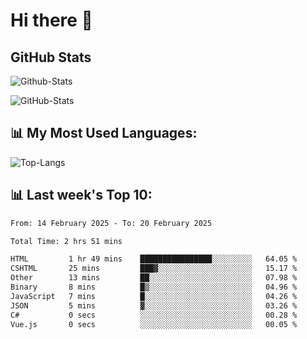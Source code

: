 # Hi there 👋

## GitHub Stats
![Github-Stats](https://github-readme-stats-sigma-five.vercel.app/api?username=ltorson&show_icons=true&theme=radical&count_private=true&show=reviews,discussions_started,discussions_answered,prs_merged,prs_merged_percentage)

![GitHub-Stats](https://github-readme-stats.vercel.app/api/wakatime?username=LeeTorson&theme=synthwave&size_weight=0.5&count_weight=0.5&title_color=36F9F6&langs_count=10&count_private=true)

## 📊 My Most Used Languages:
![Top-Langs](https://github-readme-stats-sigma-five.vercel.app/api/top-langs/?username=LTorson&layout=compact&langs_count=10)


## 📊 Last week's Top 10:
<!--START_SECTION:waka-->

```txt
From: 14 February 2025 - To: 20 February 2025

Total Time: 2 hrs 51 mins

HTML         1 hr 49 mins    ████████████████░░░░░░░░░   64.05 %
CSHTML       25 mins         ███▓░░░░░░░░░░░░░░░░░░░░░   15.17 %
Other        13 mins         ██░░░░░░░░░░░░░░░░░░░░░░░   07.98 %
Binary       8 mins          █▒░░░░░░░░░░░░░░░░░░░░░░░   04.96 %
JavaScript   7 mins          █░░░░░░░░░░░░░░░░░░░░░░░░   04.26 %
JSON         5 mins          ▓░░░░░░░░░░░░░░░░░░░░░░░░   03.26 %
C#           0 secs          ░░░░░░░░░░░░░░░░░░░░░░░░░   00.28 %
Vue.js       0 secs          ░░░░░░░░░░░░░░░░░░░░░░░░░   00.05 %
```

<!--END_SECTION:waka-->

